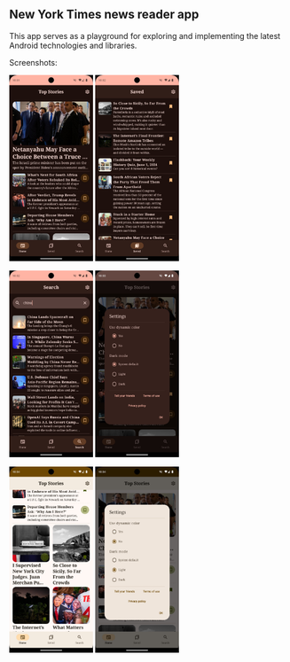 ## New York Times news reader app

This app serves as a playground for exploring and implementing the latest Android technologies and libraries.

Screenshots:

<img src="screenshots/home.jpeg" width="30%" /> <img src="screenshots/saved.jpeg" width="30%" />

<img src="screenshots/search.jpeg" width="30%" /> <img src="screenshots/settings.jpeg" width="30%" />

<img src="screenshots/home_light_mode.jpeg" width="30%" /> <img src="screenshots/settings_light_mode.jpeg" width="30%" />

